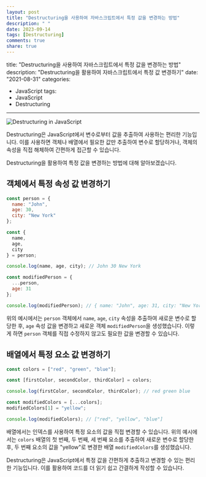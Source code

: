```yaml
---
layout: post
title: "Destructuring을 사용하여 자바스크립트에서 특정 값을 변경하는 방법"
description: " "
date: 2023-09-14
tags: [Destructuring]
comments: true
share: true
---
```

title: "Destructuring을 사용하여 자바스크립트에서 특정 값을 변경하는 방법"
description: "Destructuring을 활용하여 자바스크립트에서 특정 값 변경하기"
date: "2021-08-31"
categories:
  - JavaScript
tags:
  - JavaScript
  - Destructuring
---

![Destructuring in JavaScript](https://example.com/destructuring.png)

Destructuring은 JavaScript에서 변수로부터 값을 추출하여 사용하는 편리한 기능입니다. 이를 사용하면 객체나 배열에서 필요한 값만 추출하여 변수로 할당하거나, 객체의 속성을 직접 해체하여 간편하게 접근할 수 있습니다.

Destructuring을 활용하여 특정 값을 변경하는 방법에 대해 알아보겠습니다.

## 객체에서 특정 속성 값 변경하기

```javascript
const person = {
  name: "John",
  age: 30,
  city: "New York"
};

const {
  name,
  age,
  city
} = person;

console.log(name, age, city); // John 30 New York

const modifiedPerson = {
  ...person,
  age: 31
};

console.log(modifiedPerson); // { name: "John", age: 31, city: "New York" }
```

위의 예시에서는 `person` 객체에서 `name`, `age`, `city` 속성을 추출하여 새로운 변수로 할당한 후, `age` 속성 값을 변경하고 새로운 객체 `modifiedPerson`을 생성했습니다. 이렇게 하면 `person` 객체를 직접 수정하지 않고도 필요한 값을 변경할 수 있습니다.

## 배열에서 특정 요소 값 변경하기

```javascript
const colors = ["red", "green", "blue"];

const [firstColor, secondColor, thirdColor] = colors;

console.log(firstColor, secondColor, thirdColor); // red green blue

const modifiedColors = [...colors];
modifiedColors[1] = "yellow";

console.log(modifiedColors); // ["red", "yellow", "blue"]
```

배열에서는 인덱스를 사용하여 특정 요소의 값을 직접 변경할 수 있습니다. 위의 예시에서는 `colors` 배열의 첫 번째, 두 번째, 세 번째 요소를 추출하여 새로운 변수로 할당한 후, 두 번째 요소의 값을 "yellow"로 변경한 배열 `modifiedColors`를 생성했습니다.

Destructuring은 JavaScript에서 특정 값을 간편하게 추출하고 변경할 수 있는 편리한 기능입니다. 이를 활용하여 코드를 더 읽기 쉽고 간결하게 작성할 수 있습니다.